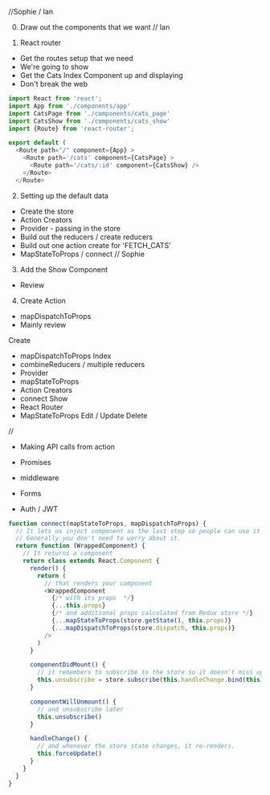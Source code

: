 //Sophie / Ian

0. Draw out the components that we want
// Ian

1. React router
  + Get the routes setup that we need
  + We're going to show
  + Get the Cats Index Component up and displaying
  + Don't break the web

  ```javascript
  import React from 'react';
  import App from './components/app'
  import CatsPage from './components/cats_page'
  import CatsShow from './components/cats_show'
  import {Route} from 'react-router';

  export default (
    <Route path="/" component={App} >
      <Route path='/cats' component={CatsPage} >
        <Route path='/cats/:id' component={CatsShow} />
      </Route>
    </Route>
  ```

2. Setting up the default data
  + Create the store
  + Action Creators
  + Provider - passing in the store
  + Build out the reducers / create reducers
  + Build out one action create for 'FETCH_CATS'
  + MapStateToProps / connect
// Sophie
3. Add the Show Component
  + Review
4. Create Action
  + mapDispatchToProps
  + Mainly review

Create
  + mapDispatchToProps
Index
  + combineReducers / multiple reducers
  + Provider
  + mapStateToProps
  + Action Creators
  + connect
Show
  + React Router
  + MapStateToProps
Edit / Update
Delete



//

+ Making API calls from action
+ Promises
+ middleware

+ Forms

+ Auth / JWT

```javascript
function connect(mapStateToProps, mapDispatchToProps) {
  // It lets us inject component as the last step so people can use it as a decorator.
  // Generally you don't need to worry about it.
  return function (WrappedComponent) {
    // It returns a component
    return class extends React.Component {
      render() {
        return (
          // that renders your component
          <WrappedComponent
            {/* with its props  */}
            {...this.props}
            {/* and additional props calculated from Redux store */}
            {...mapStateToProps(store.getState(), this.props)}
            {...mapDispatchToProps(store.dispatch, this.props)}
          />
        )
      }

      componentDidMount() {
        // it remembers to subscribe to the store so it doesn't miss updates
        this.unsubscribe = store.subscribe(this.handleChange.bind(this))
      }

      componentWillUnmount() {
        // and unsubscribe later
        this.unsubscribe()
      }

      handleChange() {
        // and whenever the store state changes, it re-renders.
        this.forceUpdate()
      }
    }
  }
}
```
